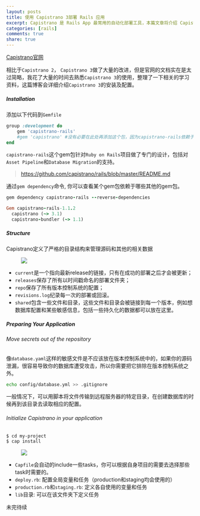 ```yaml
---
layout: posts
title: 使用 Capistrano 3部署 Rails 应用
excerpt: Capistrano 是 Rails App 最常用的自动化部署工具，本篇文章将介绍 Capistrano 3的安装及配置
categories: [rails]
comments: true
share: true
---
```


[Capistrano官网](http://capistranorb.com/)

相比于`Capistrano 2`， `Capistrano 3`做了大量的改进，但是官网的文档实在是太过简略，我花了大量的时间去熟悉`Capistrano 3`的使用，整理了一下相关的学习资料，这篇博客会详细介绍`Capistrano 3`的安装及配置。

##### Installation

添加以下代码到`Gemfile`

```ruby
group :development do
	gem 'capistrano-rails'
    #gem 'capistrano' #没有必要在此处再添加这个包，因为capistrano-rails依赖于capistrano，它会自动安装相关的依赖，除非你要指定特定的版本
end
```

`capistrano-rails`这个gem包针对`Ruby on Rails`项目做了专门的设计，包括对`Asset Pipeline`和`Database Migration`的支持。

> https://github.com/capistrano/rails/blob/master/README.md

通过`gem dependency`命令, 你可以查看某个gem包依赖于哪些其他的gem包。

```ruby
gem dependency capistrano-rails --reverse-dependencies

Gem capistrano-rails-1.1.2
  capistrano (~> 3.1)
  capistrano-bundler (~> 1.1)
```

##### Structure

Capistrano定义了严格的目录结构来管理源码和其他的相关数据

<figure>
    <img src="/images/201502291745.png">
</figure>

* `current`是一个指向最新release的链接，只有在成功的部署之后才会被更新；
* `releases`保存了所有以时间戳命名的部署文件夹；
* `repo`保存了所有版本控制系统的配置；
* `revisions.log`纪录每一次的部署或回滚。
* `shared`包含一些文件和目录，这些文件和目录会被链接到每一个版本，例如想数据库配置和某些敏感信息，包括一些持久化的数据都可以放在这里。

##### Preparing Your Application

###### Move secrets out of the repository

像`database.yaml`这样的敏感文件是不应该放在版本控制系统中的，如果你的源码泄漏，很容易导致你的数据库遭受攻击，所以你需要把它排除在版本控制系统之外。

```bash
echo config/database.yml >> .gitignore
```

一般情况下，可以用脚本将文件传输到远程服务器的特定目录，在创建数据库的时候再到该目录去读取相应的配置。

###### Initialize Capistrano in your application

```bash
$ cd my-project
$ cap install
```

<figure>
    <img src="/images/201502291747.png">
</figure>

* `Capfile`会自动的include一些tasks，你可以根据自身项目的需要去选择那些task时需要的。
* `deploy.rb`: 配置全局变量和任务（production和staging均会使用的）
* `production.rb`和`staging.rb`: 定义各自使用的变量和任务
* `lib`目录: 可以在该文件夹下定义任务

未完待续
